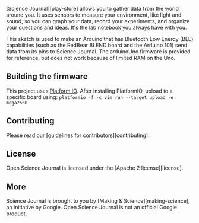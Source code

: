 [Science Journal][play-store] allows you to gather data from the world around you. It uses sensors to measure your environment, like light and sound, so you can graph your data, record your experiments, and organize your questions and ideas. It's the lab notebook you always have with you.

This sketch is used to make an Arduino that has Bluetooth Low Energy
(BLE) capabilities (such as the RedBear BLEND board and the Arduino 101)
send data from its pins to Science Journal.  The arduinoUno firmware
is provided for reference, but does not work because of limited RAM on
the Uno.

## Building the firmware

This project uses [Platform IO](http://platformio.org/get-started).
After installing PlatformIO, upload to a specific board using:
```platformio -f -c vim run --target upload -e mega2560```

## Contributing

Please read our [guidelines for contributors][contributing].

## License

Open Science Journal is licensed under the [Apache 2 license][license].

## More

Science Journal is brought to you by [Making & Science][making-science], an initiative by Google. Open Science Journal is not an official Google product.

